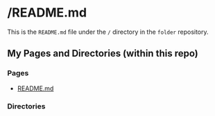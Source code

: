 # /README.md

This is the `README.md` file under the `/` directory in the `folder` repository.

## My Pages and Directories (within this repo)
### Pages
- [README.md](./README.md)

### Directories

